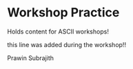 # Workshop Practice

Holds content for ASCII workshops!

this line was added during the workshop!!

Prawin Subrajith